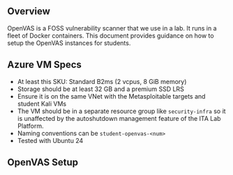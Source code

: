 ## Overview

OpenVAS is a FOSS vulnerability scanner that we use in a lab. It runs in a fleet of Docker containers. This document provides guidance on how to setup the OpenVAS instances for students.

## Azure VM Specs
- At least this SKU: Standard B2ms (2 vcpus, 8 GiB memory)
- Storage should be at least 32 GB and a premium SSD LRS
- Ensure it is on the same VNet with the Metasploitable targets and student Kali VMs
- The VM should be in a separate resource group like `security-infra` so it is unaffected by the autoshutdown management feature of the ITA Lab Platform.
- Naming conventions can be `student-openvas-<num>`
- Tested with Ubuntu 24

## OpenVAS Setup
